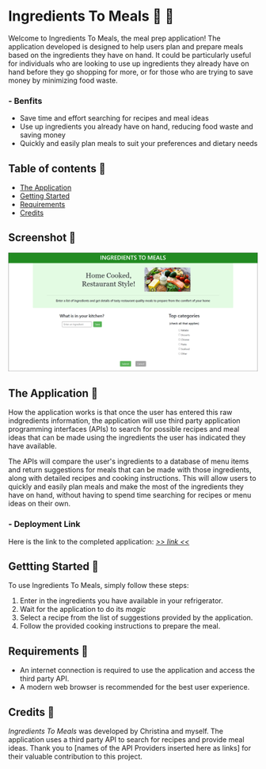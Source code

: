 # Ingredients To Meals 🥗 📖
Welcome to Ingredients To Meals, the meal prep application! The application developed is designed to help users plan and prepare meals based on the ingredients they have on hand. It could be particularly useful for individuals who are looking to use up ingredients they already have on hand before they go shopping for more, or for those who are trying to save money by minimizing food waste. 

### - Benfits 
- Save time and effort searching for recipes and meal ideas
- Use up ingredients you already have on hand, reducing food waste and saving money
- Quickly and easily plan meals to suit your preferences and dietary needs

## Table of contents 🥙
- [The Application](https://github.com/xiacodes/Ingredients-To-Meals/edit/main/README.md#the-application-)
- [Getting Started](https://github.com/xiacodes/Ingredients-To-Meals/edit/main/README.md#gettting-started-)
- [Requirements](https://github.com/xiacodes/Ingredients-To-Meals/edit/main/README.md#requirements)
- [Credits](https://github.com/xiacodes/Ingredients-To-Meals/edit/main/README.md#credits)

## Screenshot 🥪
![image of the application completed](images/screenshot.png)

## The Application 🌮
How the application works is that once the user has entered this raw indgredients information, the application will use third party application programming interfaces (APIs) to search for possible recipes and meal ideas that can be made using the ingredients the user has indicated they have available. 

The APIs will compare the user's ingredients to a database of menu items and return suggestions for meals that can be made with those ingredients, along with detailed recipes and cooking instructions. This will allow users to quickly and easily plan meals and make the most of the ingredients they have on hand, without having to spend time searching for recipes or menu ideas on their own.

### - Deployment Link
Here is the link to the completed application: _[>> link <<]()_

## Gettting Started 🌯
To use Ingredients To Meals, simply follow these steps:

1. Enter in the ingredients you have available in your refrigerator.
2. Wait for the application to do its *magic*
3. Select a recipe from the list of suggestions provided by the application.
4. Follow the provided cooking instructions to prepare the meal.


## Requirements 🍲
- An internet connection is required to use the application and access the third party API.
- A modern web browser is recommended for the best user experience.

## Credits 🍵
*Ingredients To Meals* was developed by Christina and myself. The application uses a third party API to search for recipes and provide meal ideas. Thank you to [names of the API Providers inserted here as links] for their valuable contribution to this project.
